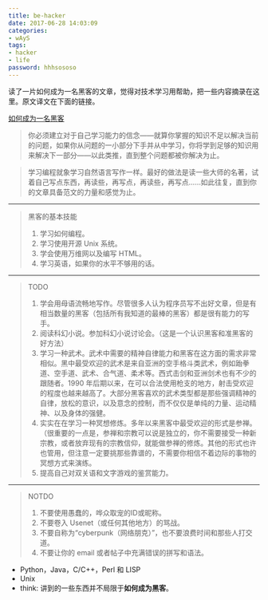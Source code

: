```yaml
---
title: be-hacker
date: 2017-06-28 14:03:09
categories:
- wAyS
tags: 
- hacker
- life
password: hhhsososo
---
```


读了一片如何成为一名黑客的文章，觉得对技术学习用帮助，把一些内容摘录在这里。原文译文在下面的链接。
<!-- more -->
[如何成为一名黑客](http://translations.readthedocs.io/en/latest/hacker_howto.html)

> 你必须建立对于自己学习能力的信念——就算你掌握的知识不足以解决当前的问题，如果你从问题的一小部分下手并从中学习，你将学到足够的知识用来解决下一部分——以此类推，直到整个问题都被你解决为止。

> 学习编程就象学习自然语言写作一样。最好的做法是读一些大师的名著，试着自己写点东西，再读些，再写点，再读些，再写点……如此往复，直到你的文章具备范文的力量和感觉为止。

---
> 黑客的基本技能
> 
>	1. 学习如何编程。
>	2. 学习使用开源 Unix 系统。
>	3. 学会使用万维网以及编写 HTML。
>	4. 学习英语，如果你的水平不够用的话。

---
>  TODO
>
>  1. 学会用母语流畅地写作。尽管很多人认为程序员写不出好文章，但是有相当数量的黑客（包括所有我知道的最棒的黑客）都是很有能力的写手。
>  2. 阅读科幻小说。参加科幻小说讨论会。（这是一个认识黑客和准黑客的好方法）
>  3. 学习一种武术。武术中需要的精神自律能力和黑客在这方面的需求非常相似。黑中最受欢迎的武术是来自亚洲的空手格斗类武术，例如跆拳道、空手道、武术、合气道、柔术等。西式击剑和亚洲剑术也有不少的跟随者。1990 年后期以来，在可以合法使用枪支的地方，射击受欢迎的程度也越来越高了。大部分黑客喜欢的武术类型都是那些强调精神的自律，放松的意识，以及意念的控制，而不仅仅是单纯的力量、运动精神、以及身体的强健。
>  4. 实实在在学习一种冥想修炼。多年以来黑客中最受欢迎的形式是参禅。（很重要的一点是，参禅和宗教可以说是独立的，你不需要接受一种新宗教，或者放弃现有的宗教信仰，就能做参禅的修炼。其他的形式也许也管用，但注意一定要挑那些靠谱的，不需要你相信不着边际的事物的冥想方式来演练。
>  5. 提高自己对双关语和文字游戏的鉴赏能力。

---
>  NOTDO
> 
>  1. 不要使用愚蠢的，哗众取宠的ID或昵称。
>  2. 不要卷入 Usenet（或任何其他地方）的骂战。
>  3. 不要自称为“cyberpunk（网络朋克）”，也不要浪费时间和那些人打交道。
>  4. 不要让你的 email 或者帖子中充满错误的拼写和语法。


- Python，Java，C/C++，Perl 和 LISP
- Unix
- think: 讲到的一些东西并不局限于**如何成为黑客**。
